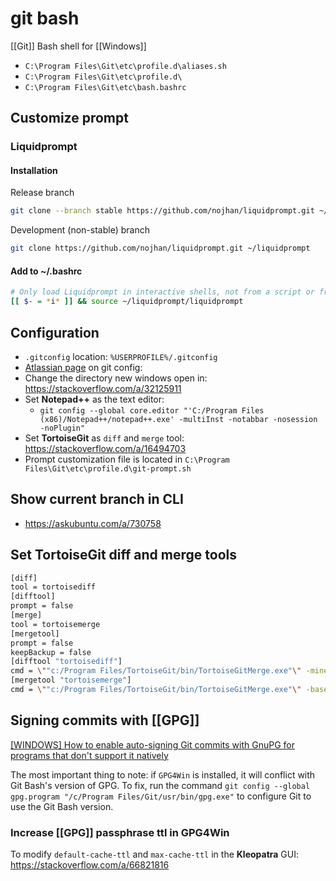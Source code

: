 # git bash

[[Git]] Bash shell for [[Windows]]

- `C:\Program Files\Git\etc\profile.d\aliases.sh`
- `C:\Program Files\Git\etc\profile.d\`
- `C:\Program Files\Git\etc\bash.bashrc`

## Customize prompt

### Liquidprompt

#### Installation

Release branch

```bash
git clone --branch stable https://github.com/nojhan/liquidprompt.git ~/liquidprompt
```

Development (non-stable) branch

```bash
git clone https://github.com/nojhan/liquidprompt.git ~/liquidprompt
```

#### Add to ~/.bashrc

```bash
# Only load Liquidprompt in interactive shells, not from a script or from scp
[[ $- = *i* ]] && source ~/liquidprompt/liquidprompt
```

## Configuration

- `.gitconfig` location: `%USERPROFILE%/.gitconfig`
- [Atlassian page](https://www.atlassian.com/git/tutorials/setting-up-a-repository/git-config) on git config:
- Change the directory new windows open in: <https://stackoverflow.com/a/32125911>
- Set **Notepad++** as the text editor:
  - `git config --global core.editor "'C:/Program Files (x86)/Notepad++/notepad++.exe' -multiInst -notabbar -nosession -noPlugin"`
- Set **TortoiseGit** as `diff` and `merge` tool: <https://stackoverflow.com/a/16494703>
- Prompt customization file is located in `C:\Program Files\Git\etc\profile.d\git-prompt.sh`

## Show current branch in CLI

- <https://askubuntu.com/a/730758>

## Set TortoiseGit diff and merge tools

```bash
[diff]
tool = tortoisediff
[difftool]
prompt = false
[merge]
tool = tortoisemerge
[mergetool]
prompt = false
keepBackup = false
[difftool "tortoisediff"]
cmd = \""c:/Program Files/TortoiseGit/bin/TortoiseGitMerge.exe"\" -mine "$REMOTE" -base "$LOCAL"
[mergetool "tortoisemerge"]
cmd = \""c:/Program Files/TortoiseGit/bin/TortoiseGitMerge.exe"\" -base "$BASE" -theirs "$REMOTE" -mine "$LOCAL" -merged "$MERGED"
```

## Signing commits with [[GPG]]

[[WINDOWS] How to enable auto-signing Git commits with GnuPG for programs that don't support it natively
](https://gist.github.com/BoGnY/f9b1be6393234537c3e247f33e74094a#windows-how-to-enable-auto-signing-git-commits-with-gnupg-for-programs-that-dont-support-it-natively)

The most important thing to note: if `GPG4Win` is installed, it will conflict with Git Bash's version of GPG. To fix, run the command `git config --global gpg.program "/c/Program Files/Git/usr/bin/gpg.exe"` to configure Git to use the Git Bash version.

### Increase [[GPG]] passphrase ttl in GPG4Win

To modify `default-cache-ttl` and `max-cache-ttl` in the **Kleopatra** GUI: <https://stackoverflow.com/a/66821816>
